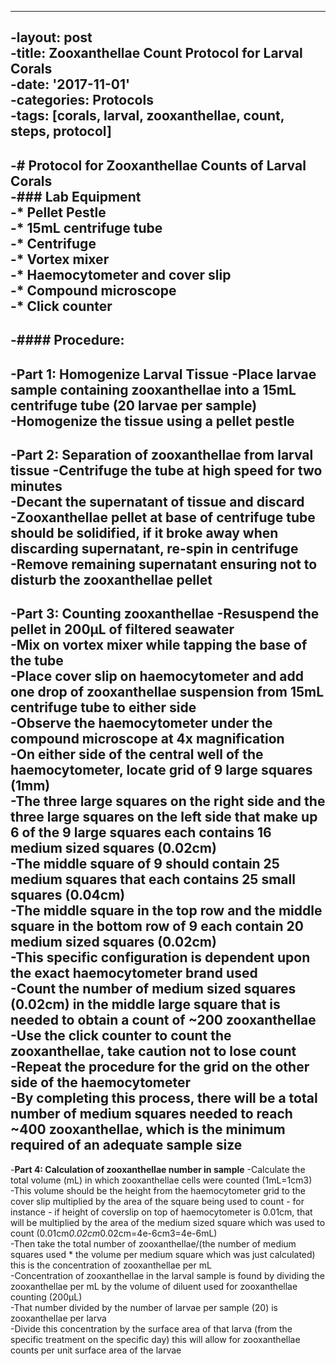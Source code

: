  ----
 -layout: post  
 -title: Zooxanthellae Count Protocol for Larval Corals  
 -date: '2017-11-01'  
 -categories: Protocols  
 -tags: [corals, larval, zooxanthellae, count, steps, protocol]  
 ----
 -# Protocol for Zooxanthellae Counts of Larval Corals  
 -### Lab Equipment  
 -* Pellet Pestle  
 -* 15mL centrifuge tube  
 -* Centrifuge  
 -* Vortex mixer  
 -* Haemocytometer and cover slip  
 -* Compound microscope  
 -* Click counter  
 -
 -#### Procedure:
 -
 -**Part 1: Homogenize Larval Tissue**
 -Place larvae sample containing zooxanthellae into a 15mL centrifuge tube (20 larvae per sample)  
 -Homogenize the tissue using a pellet pestle  
 -
 -**Part 2: Separation of zooxanthellae from larval tissue**
 -Centrifuge the tube at high speed for two minutes  
 -Decant the supernatant of tissue and discard  
 -Zooxanthellae pellet at base of centrifuge tube should be solidified, if it broke away when discarding supernatant, re-spin in centrifuge  
 -Remove remaining supernatant ensuring not to disturb the zooxanthellae pellet  
 -
 -**Part 3: Counting zooxanthellae**
 -Resuspend the pellet in 200µL of filtered seawater  
 -Mix on vortex mixer while tapping the base of the tube  
 -Place cover slip on haemocytometer and add one drop of zooxanthellae suspension from 15mL centrifuge tube to either side   
 -Observe the haemocytometer under the compound microscope at 4x magnification  
 -On either side of the central well of the haemocytometer, locate grid of 9 large squares (1mm)  
 -The three large squares on the right side and the three large squares on the left side that make up 6 of the 9 large squares each contains 16 medium sized squares (0.02cm)  
 -The middle square of 9 should contain 25 medium squares that each contains 25 small squares (0.04cm)  
 -The middle square in the top row and the middle square in the bottom row of 9 each contain 20 medium sized squares (0.02cm)  
 -This specific configuration is dependent upon the exact haemocytometer brand used  
 -Count the number of medium sized squares (0.02cm) in the middle large square that is needed to obtain a count of ~200 zooxanthellae      
 -Use the click counter to count the zooxanthellae, take caution not to lose count  
 -Repeat the procedure for the grid on the other side of the haemocytometer  
 -By completing this process, there will be a total number of medium squares needed to reach ~400 zooxanthellae, which is the minimum required of an adequate sample size  
 -
 -**Part 4: Calculation of zooxanthellae number in sample**
 -Calculate the total volume (mL) in which zooxanthellae cells were counted (1mL=1cm3)  
 -This volume should be the height from the haemocytometer grid to the cover slip multiplied by the area of the square being used to count - for instance - if height of coverslip on top of haemocytometer is 0.01cm, that will be multiplied by the area of the medium sized square which was used to count (0.01cm*0.02cm*0.02cm=4e-6cm3=4e-6mL)  
 -Then take the total number of zooxanthellae/(the number of medium squares used * the volume per medium square which was just calculated) this is the concentration of zooxanthellae per mL  
 -Concentration of zooxanthellae in the larval sample is found by dividing the zooxanthellae per mL by the volume of diluent used for zooxanthellae counting (200µL)   
 -That number divided by the number of larvae per sample (20) is zooxanthellae per larva  
 -Divide this concentration by the surface area of that larva (from the specific treatment on the specific day) this will allow for zooxanthellae counts per unit surface area of the larvae
